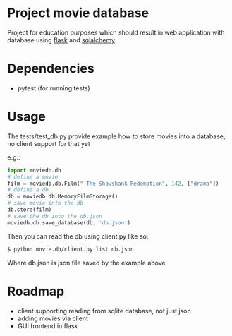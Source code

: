 # Project movie database

Project for education purposes which should result in web application with database using [flask](http://flask.pocoo.org/) and [sqlalchemy](https://www.sqlalchemy.org/)

# Dependencies
* pytest (for running tests)

# Usage

The tests/test_db.py provide example how to store movies into a database, no client support for that yet

e.g.:
```python
import moviedb.db
# define a movie
film = moviedb.db.Film(" The Shawshank Redemption", 142, ["drama"])
# define a db
db = moviedb.db.MemoryFilmStorage()
# save movie into the db
db.store(film)
# save the db into the db.json
moviedb.db.save_database(db, 'db.json')
```

Then you can read the db using client.py like so:
```sh
$ python movie.db/client.py list db.json
```

Where db.json is json file saved by the example above

# Roadmap
- client supporting reading from sqlite database, not just json
- adding movies via client
- GUI frontend in flask


